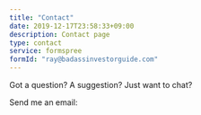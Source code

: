 ```yaml
---
title: "Contact"
date: 2019-12-17T23:58:33+09:00
description: Contact page
type: contact
service: formspree
formId: "ray@badassinvestorguide.com"
---
```


Got a question? A suggestion? Just want to chat? 

Send me an email: